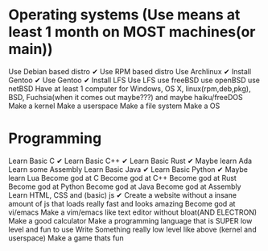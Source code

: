 # Operating systems (Use means at least 1 month on MOST machines(or main))
Use Debian based distro ✔ 
Use RPM based distro 
Use Archlinux ✔ 
Install Gentoo ✔ 
Use Gentoo ✔ 
Install LFS 
Use LFS
use freeBSD 
use openBSD
use netBSD
Have at least 1 computer for Windows, OS X, linux(rpm,deb,pkg), BSD, Fuchsia(when it comes out maybe???) and maybe haiku/freeDOS
Make a kernel
Make a userspace
Make a file system
Make a OS

# Programming
Learn Basic C ✔ 
Learn Basic C++ ✔ 
Learn Basic Rust ✔ 
Maybe learn Ada
Learn some Assembly
Learn Basic Java ✔ 
Learn Basic Python ✔ 
Maybe learn Lua
Become god at C
Become god at C++
Become god at Rust
Become god at Python
Become god at Java
Become god at Assembly
Learn HTML, CSS and (basic) js ✔ 
Create a website without a insane amount of js that loads really fast and looks amazing
Become god at vi/emacs
Make a vim/emacs like text editor without bloat(AND ELECTRON)
Make a good calculator
Make a programming language that is SUPER low level and fun to use
Write Something really low level like above (kernel and userspace)
Make a game thats fun
